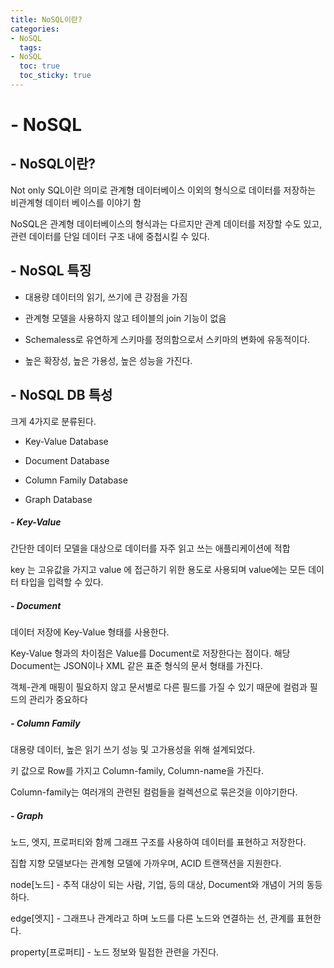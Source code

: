 ```yaml
---
title: NoSQL이란?
categories:
- NoSQL
  tags:
- NoSQL
  toc: true
  toc_sticky: true
---
```


# - NoSQL

## - NoSQL이란?

Not only SQL이란 의미로 관계형 데이터베이스 이외의 형식으로 데이터를 저장하는 비관계형 데이터 베이스를 이야기 함

NoSQL은 관계형 데이터베이스의 형식과는 다르지만 관계 데이터를 저장할 수도 있고, 관련 데이터를 단일 데이터 구조 내에 중첩시킬 수 있다.



## - NoSQL 특징

- 대용량 데이터의 읽기, 쓰기에 큰 강점을 가짐

- 관계형 모델을 사용하지 않고 테이블의 join 기능이 없음

- Schemaless로 유연하게 스키마를 정의함으로서 스키마의 변화에 유동적이다.

- 높은 확장성, 높은 가용성, 높은 성능을 가진다.



## - NoSQL DB 특성

크게 4가지로 분류된다.

- Key-Value Database

- Document Database 

- Column Family Database

- Graph Database

##### - Key-Value

간단한 데이터 모델을 대상으로 데이터를 자주 읽고 쓰는 애플리케이션에 적합

key 는 고유값을 가지고 value 에 접근하기 위한 용도로 사용되며 value에는 모든 데이터 타입을 입력할 수 있다.

##### - Document

데이터 저장에 Key-Value 형태를 사용한다.

Key-Value 형과의 차이점은 Value를 Document로 저장한다는 점이다. 해당 Document는 JSON이나 XML 같은 표준 형식의 문서 형태를 가진다.

객체-관계 매핑이 필요하지 않고 문서별로 다른 필드를 가질 수 있기 때문에 컬럼과 필드의 관리가 중요하다

##### - Column Family

대용량 데이터, 높은 읽기 쓰기 성능 및 고가용성을 위해 설계되었다.

키 값으로 Row를 가지고 Column-family, Column-name을 가진다. 

Column-family는 여러개의 관련된 컬럼들을 컬렉션으로 묶은것을 이야기한다.

##### - Graph

노드, 엣지, 프로퍼티와 함께 그래프 구조를 사용하여 데이터를 표현하고 저장한다.

집합 지향 모델보다는 관계형 모델에 가까우며, ACID 트랜잭션을 지원한다.

node[노드] - 추적 대상이 되는 사람, 기업, 등의 대상, Document와 개념이 거의 동등하다.

edge[엣지] - 그래프나 관계라고 하며 노드를 다른 노드와 연결하는 선, 관계를 표현한다.

property[프로퍼티] - 노드 정보와 밀접한 관련을 가진다.

